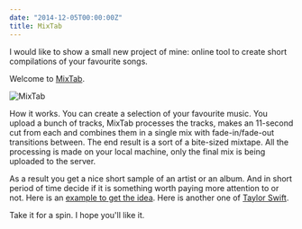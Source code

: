 ```yaml
---
date: "2014-12-05T00:00:00Z"
title: MixTab
---
```


I would like to show a small new project of mine: online tool to create short compilations of your favourite songs.

Welcome to [MixTab](http://mixtab.io).

![MixTab](/img/posts/mixtab.jpg)

How it works. You can create a selection of your favourite music. You upload a bunch of tracks, MixTab processes the tracks, makes an 11-second cut from each and combines them in a single mix with fade-in/fade-out transitions between. The end result is a sort of a bite-sized mixtape. All the processing is made on your local machine, only the final mix is being uploaded to the server.

As a result you get a nice short sample of an artist or an album. And in short period of time decide if it is something worth paying more attention to or not.
Here is an [example to get the idea](http://mixtab.io/m/soR9UQETXQ). Here is another one of [Taylor Swift](http://mixtab.io/m/z9Ukg17OGQ).

Take it for a spin. I hope you'll like it.
